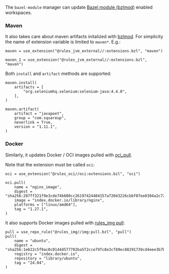 The `bazel-module` manager can update [Bazel module (bzlmod)](https://bazel.build/external/module) enabled workspaces.

### Maven

It also takes care about maven artifacts initalized with [bzlmod](https://github.com/bazelbuild/rules_jvm_external/blob/master/docs/bzlmod.md). For simplicity the name of extension variable is limited to `maven*`. E.g.:

```
maven = use_extension("@rules_jvm_external//:extensions.bzl", "maven")
```

```
maven_1 = use_extension("@rules_jvm_external//:extensions.bzl", "maven")
```

Both `install` and `artifact` methods are supported:

```
maven.install(
    artifacts = [
        "org.seleniumhq.selenium:selenium-java:4.4.0",
    ],
)

maven.artifact(
    artifact = "javapoet",
    group = "com.squareup",
    neverlink = True,
    version = "1.11.1",
)
```

### Docker

Similarly, it updates Docker / OCI images pulled with [oci_pull](https://github.com/bazel-contrib/rules_oci/blob/main/docs/pull.md).

Note that the extension must be called `oci`:

```
oci = use_extension("@rules_oci//oci:extensions.bzl", "oci")

oci.pull(
    name = "nginx_image",
    digest = "sha256:287ff321f9e3cde74b600cc26197424404157a72043226cbbf07ee8304a2c720",
    image = "index.docker.io/library/nginx",
    platforms = ["linux/amd64"],
    tag = "1.27.1",
)
```

It also supports Docker images pulled with [rules_img pull](https://github.com/tweag/rules_img/blob/main/docs/pull.md#pull):

```
pull = use_repo_rule("@rules_img//img:pull.bzl", "pull")
pull(
    name = "ubuntu",
    digest = "sha256:1e622c5f9ac0c0144d577702ba5f2cce79fc8e3cf89ec88291739cd4eee3b7b9",
    registry = "index.docker.io",
    repository = "library/ubuntu",
    tag = "24.04",
)
```
